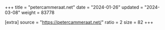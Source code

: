 +++
title = "petercammeraat.net"
date = "2024-01-26"
updated = "2024-03-08"
weight = 83778

[extra]
source = "https://petercammeraat.net/"
ratio = 2
size = 82
+++

